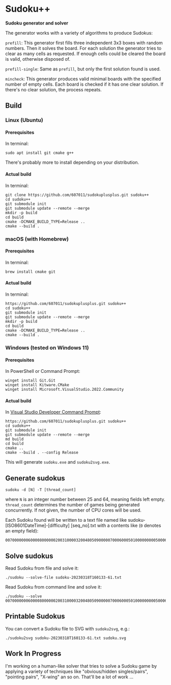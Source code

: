 # Sudoku++

**Sudoku generator and solver**

The generator works with a variety of algorithms to produce Sudokus:

`prefill`: This generator first fills three independent 3x3 boxes with random numbers. Then it solves the board. For each solution the generator tries to clear as many cells as requested. If enough cells could be cleared the board is valid, otherwise disposed of.

`prefill-single`: Same as `prefill`, but only the first solution found is used.

`mincheck`: This generator produces valid minimal boards with the specified number of empty cells. Each board is checked if it has one clear solution. If there's no clear solution, the process repeats.

## Build

### Linux (Ubuntu)

#### Prerequisites

In terminal:

```
sudo apt install git cmake g++
```

There's probably more to install depending on your distribution.

#### Actual build

In terminal:

```
git clone https://github.com/607011/sudokuplusplus.git sudoku++
cd sudoku++
git submodule init
git submodule update --remote --merge
mkdir -p build
cd build
cmake -DCMAKE_BUILD_TYPE=Release ..
cmake --build .
```

### macOS (with Homebrew)

#### Prerequisites

In terminal:

```
brew install cmake git
```

#### Actual build

In terminal:

```
https://github.com/607011/sudokuplusplus.git sudoku++
cd sudoku++
git submodule init
git submodule update --remote --merge
mkdir -p build
cd build
cmake -DCMAKE_BUILD_TYPE=Release ..
cmake --build .
```

### Windows (tested on Windows 11)

#### Prerequisites

In PowerShell or Command Prompt:

```
winget install Git.Git
winget install Kitware.CMake
winget install Microsoft.VisualStudio.2022.Community
```

#### Actual build

In [Visual Studio Developer Command Prompt](https://learn.microsoft.com/en-us/visualstudio/ide/reference/command-prompt-powershell?view=vs-2022):

```
https://github.com/607011/sudokuplusplus.git sudoku++
cd sudoku++
git submodule init
git submodule update --remote --merge
md build
cd build
cmake ..
cmake --build . --config Release
```

This will generate `sudoku.exe` and `sudoku2svg.exe`.


## Generate sudokus

```
sudoku -d [N] -T [thread_count]
```

where `N` is an integer number between 25 and 64, meaning fields left empty. `thread_count` determines the number of games being generated concurrently. If not given, the number of CPU cores will be used.

Each Sudoku found will be written to a text file named like sudoku-[ISO8601DateTime]-[difficulty] [seq_no].txt with a contents like (`0` denotes an empty field):

```
007000000060000800000020031000032004805090000070006000501000000000500060000400070
```

## Solve sudokus

Read Sudoku from file and solve it:

```
./sudoku --solve-file sudoku-20230318T160133-61.txt
```

Read Sudoku from command line and solve it:

```
./sudoku --solve 007000000060000800000020031000032004805090000070006000501000000000500060000400070
```

## Printable Sudokus

You can convert a Sudoku file to SVG with `sudoku2svg`, e.g.:

```
./sudoku2svg sudoku-20230318T160133-61.txt sudoku.svg
```


## Work In Progress

I'm working on a human-like solver that tries to solve a Sudoku game by applying a variety of techniques like "obvious/hidden singles/pairs", "pointing pairs", "X-wing" an so on. That'll be a lot of work …

